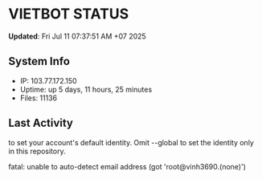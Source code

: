 # VIETBOT STATUS
**Updated**: Fri Jul 11 07:37:51 AM +07 2025

## System Info
- IP: 103.77.172.150
- Uptime: up 5 days, 11 hours, 25 minutes
- Files: 11136

## Last Activity

to set your account's default identity.
Omit --global to set the identity only in this repository.

fatal: unable to auto-detect email address (got 'root@vinh3690.(none)')
